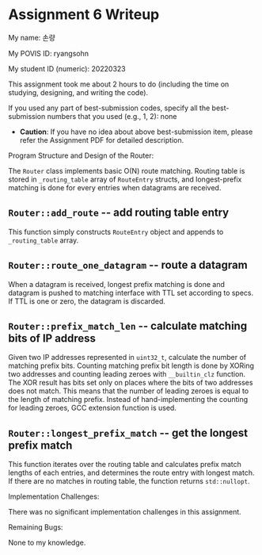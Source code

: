 Assignment 6 Writeup
=============

My name: 손량

My POVIS ID: ryangsohn

My student ID (numeric): 20220323

This assignment took me about 2 hours to do (including the time on studying, designing, and writing the code).

If you used any part of best-submission codes, specify all the best-submission numbers that you used (e.g., 1, 2): none

- **Caution**: If you have no idea about above best-submission item, please refer the Assignment PDF for detailed description.

Program Structure and Design of the Router:

The `Router` class implements basic O(N) route matching. Routing table is stored
in `_routing_table` array of `RouteEntry` structs, and longest-prefix matching
is done for every entries when datagrams are received.

## `Router::add_route` -- add routing table entry

This function simply constructs `RouteEntry` object and appends to
`_routing_table` array.

## `Router::route_one_datagram` -- route a datagram

When a datagram is received, longest prefix matching is done and datagram is
pushed to matching interface with TTL set according to specs. If TTL is one or
zero, the datagram is discarded.

## `Router::prefix_match_len` -- calculate matching bits of IP address

Given two IP addresses represented in `uint32_t`, calculate the number of
matching prefix bits. Counting matching prefix bit length is done by XORing
two addresses and counting leading zeroes with `__builtin_clz` function. The
XOR result has bits set only on places where the bits of two addresses does not
match. This means that the number of leading zeroes is equal to the length of
matching prefix. Instead of hand-implementing the counting for leading zeroes,
GCC extension function is used.

## `Router::longest_prefix_match` -- get the longest prefix match

This function iterates over the routing table and calculates prefix match
lengths of each entries, and determines the route entry with longest match. If
there are no matches in routing table, the function returns `std::nullopt`.

Implementation Challenges:

There was no significant implementation challenges in this assignment.

Remaining Bugs:

None to my knowledge.
